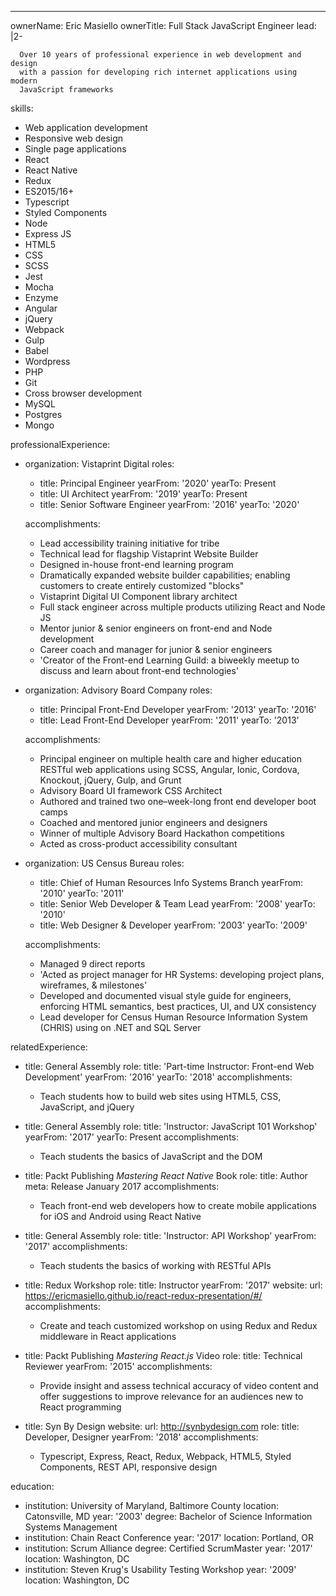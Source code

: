 ---

ownerName: Eric Masiello
ownerTitle: Full Stack JavaScript Engineer
lead: |2-

      Over 10 years of professional experience in web development and design
      with a passion for developing rich internet applications using modern
      JavaScript frameworks

skills:

- Web application development
- Responsive web design
- Single page applications
- React
- React Native
- Redux
- ES2015/16+
- Typescript
- Styled Components
- Node
- Express JS
- HTML5
- CSS
- SCSS
- Jest
- Mocha
- Enzyme
- Angular
- jQuery
- Webpack
- Gulp
- Babel
- Wordpress
- PHP
- Git
- Cross browser development
- MySQL
- Postgres
- Mongo

professionalExperience:

- organization: Vistaprint Digital
  roles:

  - title: Principal Engineer
    yearFrom: '2020'
    yearTo: Present
  - title: UI Architect
    yearFrom: '2019'
    yearTo: Present
  - title: Senior Software Engineer
    yearFrom: '2016'
    yearTo: '2020'

  accomplishments:

  - Lead accessibility training initiative for tribe
  - Technical lead for flagship Vistaprint Website Builder
  - Designed in-house front-end learning program
  - Dramatically expanded website builder capabilities; enabling customers to create
    entirely customized "blocks"
  - Vistaprint Digital UI Component library architect
  - Full stack engineer across multiple products utilizing React and Node JS
  - Mentor junior & senior engineers on front-end and Node development
  - Career coach and manager for junior & senior engineers
  - 'Creator of the Front-end Learning Guild: a biweekly meetup to discuss and learn about front-end technologies'

- organization: Advisory Board Company
  roles:

  - title: Principal Front-End Developer
    yearFrom: '2013'
    yearTo: '2016'
  - title: Lead Front-End Developer
    yearFrom: '2011'
    yearTo: '2013'

  accomplishments:

  - Principal engineer on multiple health care and higher education RESTful web applications
    using SCSS, Angular, Ionic, Cordova, Knockout, jQuery, Gulp, and Grunt
  - Advisory Board UI framework CSS Architect
  - Authored and trained two one–week-long front end developer boot camps
  - Coached and mentored junior engineers and designers
  - Winner of multiple Advisory Board Hackathon competitions
  - Acted as cross-product accessibility consultant

- organization: US Census Bureau
  roles:

  - title: Chief of Human Resources Info Systems Branch
    yearFrom: '2010'
    yearTo: '2011'
  - title: Senior Web Developer & Team Lead
    yearFrom: '2008'
    yearTo: '2010'
  - title: Web Designer & Developer
    yearFrom: '2003'
    yearTo: '2009'

  accomplishments:

  - Managed 9 direct reports
  - 'Acted as project manager for HR Systems: developing project plans, wireframes,
    & milestones'
  - Developed and documented visual style guide for engineers, enforcing HTML semantics,
    best practices, UI, and UX consistency
  - Lead developer for Census Human Resource Information System (CHRIS) using on .NET
    and SQL Server

relatedExperience:

- title: General Assembly
  role:
    title: 'Part-time Instructor: Front-end Web Development'
    yearFrom: '2016'
    yearTo: '2018'
  accomplishments:
  - Teach students how to build web sites using HTML5, CSS, JavaScript, and jQuery

- title: General Assembly
  role:
    title: 'Instructor: JavaScript 101 Workshop'
    yearFrom: '2017'
    yearTo: Present
  accomplishments:
  - Teach students the basics of JavaScript and the DOM

- title: Packt Publishing <em>Mastering React Native</em> Book
  role:
    title: Author
  meta: Release January 2017
  accomplishments:
  - Teach front-end web developers how to create mobile applications for iOS and Android
    using React Native

- title: General Assembly
  role:
    title: 'Instructor: API Workshop'
    yearFrom: '2017'
  accomplishments:
  - Teach students the basics of working with RESTful APIs

- title: Redux Workshop
  role:
    title: Instructor
    yearFrom: '2017'
  website:
    url: https://ericmasiello.github.io/react-redux-presentation/#/
  accomplishments:
  - Create and teach customized workshop on using Redux and Redux middleware in React
    applications

- title: Packt Publishing <em>Mastering React.js</em> Video
  role:
    title: Technical Reviewer
    yearFrom: '2015'
  accomplishments:
  - Provide insight and assess technical accuracy of video content and offer suggestions
    to improve relevance for an audiences new to React programming

- title: Syn By Design
  website:
    url: http://synbydesign.com
  role:
    title: Developer, Designer
    yearFrom: '2018'
  accomplishments:
  - Typescript, Express, React, Redux, Webpack, HTML5, Styled Components, REST API,
    responsive design

education:
- institution: University of Maryland, Baltimore County
  location: Catonsville, MD
  year: '2003'
  degree: Bachelor of Science Information Systems Management
- institution: Chain React Conference
  year: '2017'
  location: Portland, OR
- institution: Scrum Alliance
  degree: Certified ScrumMaster
  year: '2017'
  location: Washington, DC
- institution: Steven Krug's Usability Testing Workshop
  year: '2009'
  location: Washington, DC
